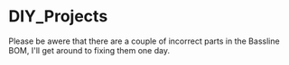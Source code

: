 # DIY_Projects

Please be awere that there are a couple of incorrect parts in the Bassline BOM, I'll get around to fixing them one day.
